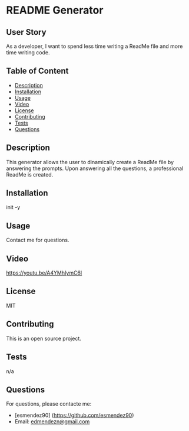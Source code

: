 # README Generator
  
  ## User Story
  As a developer, I want to spend less time writing a ReadMe file and more time writing code. 
  
  ## Table of Content
  
  * [Description](#description)
  * [Installation](#installation)
  * [Usage](#usage)
  * [Video](#video)
  * [License](#license)
  * [Contributing](#contributing)
  * [Tests](#tests)
  * [Questions](#questions)
  
  ## Description
  This generator allows the user to dinamically create a ReadMe file by answering the prompts. Upon answering all the questions, a professional ReadMe is created.
  
  ## Installation
  init -y
  
  ## Usage 
  Contact me for questions.

  ## Video
  <https://youtu.be/A4YMhIymC6I>
  
  ## License
  MIT
  
  ## Contributing
  This is an open source project.
  
  ## Tests
  n/a
  
  ## Questions
  For questions, please contacte me:
  * [esmendez90] (https://github.com/esmendez90)
  * Email: edmendezn@gmail.com
  